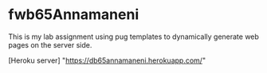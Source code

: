 # fwb65Annamaneni
This is my lab assignment using pug templates to dynamically generate web pages on the server side. 

[Heroku server] "https://db65annamaneni.herokuapp.com/"
